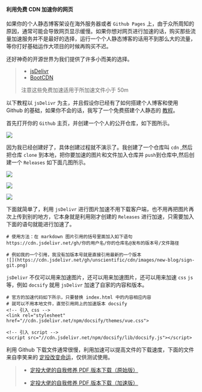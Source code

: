 #### 利用免费 CDN 加速你的网页

如果你的个人静态博客架设在海外服务器或者 `Github Pages` 上，由于众所周知的原因，通常可能会导致网页显示缓慢。如果你想对网页进行加速的话，购买那些流量加速服务并不是最好的选择，运行一个个人静态博客的话用不到那么大的流量，等你打好基础运作大项目的时候再购买不迟。

还好神奇的开源世界为我们提供了许多小而美的选择。

> * [jsDelivr](https://www.jsdelivr.com/)
> * [BootCDN](https://www.bootcdn.cn/)
>
>注意这些免费加速适用于所加速文件小于 50m

以下教程以 `jsDelivr` 为主，并且假设你已经有了如何搭建个人博客和使用 Github 的基础，如果你不会的话，我写了一个免费搭建个人静态的 [教程](https://lilongbin.com/#/new-blog/README)。

首先打开你的 `Github` 主页，并创建一个个人的公开仓库，如下图所示。

![](https://cdn.jsdelivr.net/gh/unscientific/cdn/images/speedup-web/images/new-re.png)

因为我已经创建好了，具体创建过程就不演示了。我创建了一个仓库叫 `cdn` ,然后把仓库 `clone` 到本地，把你要加速的图片和文件加入仓库并 `push`到仓库中,然后创建一个 `Releases` 如下面几图所示。

![](https://cdn.jsdelivr.net/gh/unscientific/cdn/images/speedup-web/images/rel-1.png)

![](https://cdn.jsdelivr.net/gh/unscientific/cdn/images/speedup-web/images/rel-2.png)

![](https://cdn.jsdelivr.net/gh/unscientific/cdn/images/speedup-web/images/rel-3.png)

下面就简单了，利用 `jsDelivr` 进行图片加速不用下载客户端，也不用再把图片再次上传到别的地方，它本身就是利用刚才创建的 `Releases` 进行加速，只需要加入下面的语句就能进行加速了。

```
# 使用方法：在 markdown 图片引用的括号里面加入如下语句
https://cdn.jsdelivr.net/gh/你的用户名/你的仓库名@发布的版本号/文件路径

# 例如我的一个引用，我没有加版本号就是直接引用最新的一个版本
![](https://cdn.jsdelivr.net/gh/unscientific/cdn/images/new-blog/sign-git.png)
```

`jsDelivr` 不仅可以用来加速图片，还可以用来加速图片，还可以用来加速 `css` `js` 等，例如 `docsify` 就用 `jsDelivr` 加速了自家的内容和版本。

```
# 官方的加速代码如下所示，只要替换 index.html 中的内容相应内容
# 就可以不用本地文件，直觉引用网上的加速版本 docsify
<!-- 引入 css -->
<link rel="stylesheet" href="//cdn.jsdelivr.net/npm/docsify/themes/vue.css">

<!-- 引入 script -->
<script src="//cdn.jsdelivr.net/npm/docsify/lib/docsify.js"></script>
```
利用 Github 下载文件通常很慢，利用加速可以提高文件的下载速度，下面的文件来自李笑来的 [定投改变命运](https://ri.firesbox.com/#/)，仅供测试使用。

> * [定投大佬的自我修养 PDF 版本下载（原始版）](../images/定投-大佬的自我修养.pdf)
> 
> * [定投大佬的自我修养 PDF 版本下载（加速版）](https://cdn.jsdelivr.net/gh/unscientific/cdn/images/speedup-web/images/定投-大佬的自我修养.pdf)